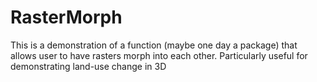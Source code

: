 # RasterMorph
This is a demonstration of a function (maybe one day a package) that allows user to have rasters morph into each other. Particularly useful for demonstrating land-use change in 3D
